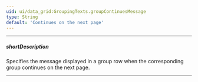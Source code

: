 ```yaml
---
uid: ui/data_grid:GroupingTexts.groupContinuesMessage
type: String
default: 'Continues on the next page'
---
```

---
##### shortDescription
Specifies the message displayed in a group row when the corresponding group continues on the next page.

---
<!--
When grid records are grouped, the groups might be parted due to the fact that their sizes do not match the [page size](/api-reference/10%20UI%20Components/GridBase/1%20Configuration/paging/pageSize.md '/Documentation/ApiReference/UI_Components/dxDataGrid/Configuration/paging/#pageSize'). In that case, the group row corresponding to a parted group is supplemented with a message notifying the user that the group does not end on the current page. To specify the text of this message, use the **groupContinuesMessage** property.

Additionally, you can specify the message displayed in a group row when the corresponding group is continued from the previous page. Use the **groupContinuedMessage** property for this purpose.

[note]If a group simultaneously continues on the next page and is continued from the previous page, the texts specified by the **groupContinuedMessage** and **groupContinuesMessage** properties will be concatenated.
-->
